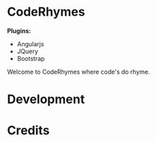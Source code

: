CodeRhymes
================

<p><b>Plugins:</b></p>
<ul>
  <li>Angularjs</li>
  <li>JQuery</li>
  <li>Bootstrap</li>
</ul>

Welcome to CodeRhymes where code's do rhyme.

Development
================

Credits
================
